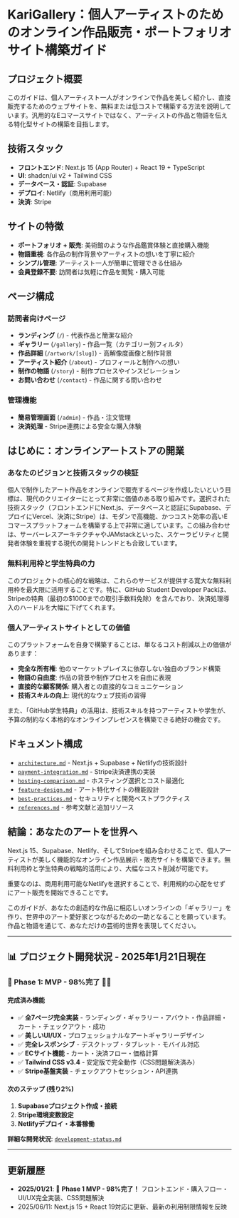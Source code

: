 # **KariGallery：個人アーティストのためのオンライン作品販売・ポートフォリオサイト構築ガイド**

## **プロジェクト概要**

このガイドは、個人アーティスト一人がオンラインで作品を美しく紹介し、直接販売するためのウェブサイトを、無料または低コストで構築する方法を説明しています。汎用的なEコマースサイトではなく、アーティストの作品と物語を伝える特化型サイトの構築を目指します。

## **技術スタック**

- **フロントエンド**: Next.js 15 (App Router) + React 19 + TypeScript
- **UI**: shadcn/ui v2 + Tailwind CSS
- **データベース・認証**: Supabase
- **デプロイ**: Netlify（商用利用可能）
- **決済**: Stripe

## **サイトの特徴**

- **ポートフォリオ + 販売**: 美術館のような作品鑑賞体験と直接購入機能
- **物語重視**: 各作品の制作背景やアーティストの想いを丁寧に紹介
- **シンプル管理**: アーティスト一人が簡単に管理できる仕組み
- **会員登録不要**: 訪問者は気軽に作品を閲覧・購入可能

## **ページ構成**

### **訪問者向けページ**
- **ランディング** (`/`) - 代表作品と簡潔な紹介
- **ギャラリー** (`/gallery`) - 作品一覧（カテゴリー別フィルタ）
- **作品詳細** (`/artwork/[slug]`) - 高解像度画像と制作背景
- **アーティスト紹介** (`/about`) - プロフィールと制作への想い
- **制作の物語** (`/story`) - 制作プロセスやインスピレーション
- **お問い合わせ** (`/contact`) - 作品に関する問い合わせ

### **管理機能**
- **簡易管理画面** (`/admin`) - 作品・注文管理
- **決済処理** - Stripe連携による安全な購入体験

## **はじめに：オンラインアートストアの開業**

### **あなたのビジョンと技術スタックの検証**

個人で制作したアート作品をオンラインで販売するページを作成したいという目標は、現代のクリエイターにとって非常に価値のある取り組みです。選択された技術スタック（フロントエンドにNext.js、データベースと認証にSupabase、デプロイにVercel、決済にStripe）は、モダンで高機能、かつコスト効率の高いEコマースプラットフォームを構築する上で非常に適しています。この組み合わせは、サーバーレスアーキテクチャやJAMstackといった、スケーラビリティと開発者体験を重視する現代の開発トレンドとも合致しています。

### **無料利用枠と学生特典の力**

このプロジェクトの核心的な戦略は、これらのサービスが提供する寛大な無料利用枠を最大限に活用することです。特に、GitHub Student Developer Packは、Stripeの特典（最初の$1000までの取引手数料免除）を含んでおり、決済処理導入のハードルを大幅に下げてくれます。

### **個人アーティストサイトとしての価値**

このプラットフォームを自身で構築することは、単なるコスト削減以上の価値があります：

- **完全な所有権**: 他のマーケットプレイスに依存しない独自のブランド構築
- **物語の自由度**: 作品の背景や制作プロセスを自由に表現
- **直接的な顧客関係**: 購入者との直接的なコミュニケーション
- **技術スキルの向上**: 現代的なウェブ技術の習得

また、「GitHub学生特典」の活用は、技術スキルを持つアーティストや学生が、予算の制約なく本格的なオンラインプレゼンスを構築できる絶好の機会です。

## **ドキュメント構成**

- [`architecture.md`](./architecture.md) - Next.js + Supabase + Netlifyの技術設計
- [`payment-integration.md`](./payment-integration.md) - Stripe決済連携の実装
- [`hosting-comparison.md`](./hosting-comparison.md) - ホスティング選択とコスト最適化
- [`feature-design.md`](./feature-design.md) - アート特化サイトの機能設計
- [`best-practices.md`](./best-practices.md) - セキュリティと開発ベストプラクティス
- [`references.md`](./references.md) - 参考文献と追加リソース

## **結論：あなたのアートを世界へ**

Next.js 15、Supabase、Netlify、そしてStripeを組み合わせることで、個人アーティストが美しく機能的なオンライン作品展示・販売サイトを構築できます。無料利用枠と学生特典の戦略的活用により、大幅なコスト削減が可能です。

重要なのは、商用利用可能なNetlifyを選択することで、利用規約の心配をせずにアート販売を開始できることです。

このガイドが、あなたの創造的な作品に相応しいオンラインの「ギャラリー」を作り、世界中のアート愛好家とつながるための一助となることを願っています。作品と物語を通じて、あなただけの芸術的世界を表現してください。

---

## **📊 プロジェクト開発状況 - 2025年1月21日現在**

### **🎯 Phase 1: MVP - 98%完了** 🎨✨

#### **完成済み機能**
- ✅ **全7ページ完全実装** - ランディング・ギャラリー・アバウト・作品詳細・カート・チェックアウト・成功
- ✅ **美しいUI/UX** - プロフェッショナルなアートギャラリーデザイン
- ✅ **完全レスポンシブ** - デスクトップ・タブレット・モバイル対応
- ✅ **ECサイト機能** - カート・決済フロー・価格計算
- ✅ **Tailwind CSS v3.4** - 安定版で完全動作（CSS問題解決済み）
- ✅ **Stripe基盤実装** - チェックアウトセッション・API連携

#### **次のステップ (残り2%)**
1. **Supabaseプロジェクト作成・接続**
2. **Stripe環境変数設定**  
3. **Netlifyデプロイ・本番稼働**

**詳細な開発状況**: [`development-status.md`](./development-status.md)

---

## **更新履歴**

- **2025/01/21**: 🚀 **Phase 1 MVP - 98%完了！** フロントエンド・購入フロー・UI/UX完全実装、CSS問題解決
- 2025/06/11: Next.js 15 + React 19対応に更新、最新の利用制限情報を反映
